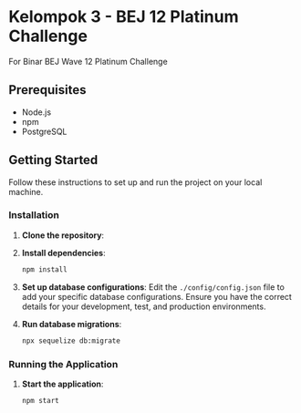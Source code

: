 # Kelompok 3 - BEJ 12 Platinum Challenge

For Binar BEJ Wave 12 Platinum Challenge

## Prerequisites

- Node.js
- npm
- PostgreSQL

## Getting Started

Follow these instructions to set up and run the project on your local machine.

### Installation

1. **Clone the repository**:

2. **Install dependencies**:
    ```bash
    npm install
    ```

3. **Set up database configurations**:
    Edit the `./config/config.json` file to add your specific database configurations. Ensure you have the correct details for your development, test, and production environments.

4. **Run database migrations**:
    ```bash
    npx sequelize db:migrate
    ```

### Running the Application

1. **Start the application**:
    ```bash
    npm start
    ```
    